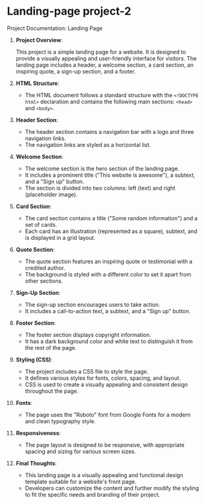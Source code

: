 # Landing-page project-2
Project Documentation: Landing Page

1. **Project Overview**:

   This project is a simple landing page for a website. It is designed to provide a visually appealing and user-friendly interface for visitors. The landing page includes a header, a welcome section, a card section, an inspiring quote, a sign-up section, and a footer.

2. **HTML Structure**:

   - The HTML document follows a standard structure with the `<!DOCTYPE html>` declaration and contains the following main sections: `<head>` and `<body>`.

3. **Header Section**:

   - The header section contains a navigation bar with a logo and three navigation links.
   - The navigation links are styled as a horizontal list.

4. **Welcome Section**:

   - The welcome section is the hero section of the landing page.
   - It includes a prominent title ("This website is awesome"), a subtext, and a "Sign up" button.
   - The section is divided into two columns: left (text) and right (placeholder image).

5. **Card Section**:

   - The card section contains a title ("Some random information") and a set of cards.
   - Each card has an illustration (represented as a square), subtext, and is displayed in a grid layout.

6. **Quote Section**:

   - The quote section features an inspiring quote or testimonial with a credited author.
   - The background is styled with a different color to set it apart from other sections.

7. **Sign-Up Section**:

   - The sign-up section encourages users to take action.
   - It includes a call-to-action text, a subtext, and a "Sign up" button.

8. **Footer Section**:

   - The footer section displays copyright information.
   - It has a dark background color and white text to distinguish it from the rest of the page.

9. **Styling (CSS)**:

   - The project includes a CSS file to style the page.
   - It defines various styles for fonts, colors, spacing, and layout.
   - CSS is used to create a visually appealing and consistent design throughout the page.

10. **Fonts**:

    - The page uses the "Roboto" font from Google Fonts for a modern and clean typography style.

11. **Responsiveness**:

    - The page layout is designed to be responsive, with appropriate spacing and sizing for various screen sizes.

12. **Final Thoughts**:

    - This landing page is a visually appealing and functional design template suitable for a website's front page.
    - Developers can customize the content and further modify the styling to fit the specific needs and branding of their project.
